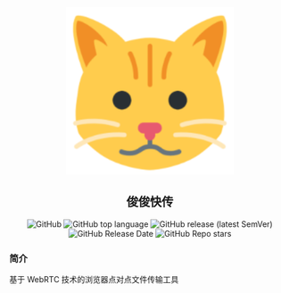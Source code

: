 <p align="center">
  <img width="300" src="https://github.com/darkyzhou/junjun-transfer/raw/master/logo.png" alt="junjun-transfer logo">
</p>
<h2 align="center">俊俊快传</h2>
<p align="center">
  <img alt="GitHub" src="https://img.shields.io/github/license/darkyzhou/junjun-transfer">
  <img alt="GitHub top language" src="https://img.shields.io/github/languages/top/darkyzhou/junjun-transfer">
  <img alt="GitHub release (latest SemVer)" src="https://img.shields.io/github/v/release/darkyzhou/junjun-transfer">
  <img alt="GitHub Release Date" src="https://img.shields.io/github/release-date/darkyzhou/junjun-transfer">
  <img alt="GitHub Repo stars" src="https://img.shields.io/github/stars/darkyzhou/junjun-transfer?style=social">
</p>

### 简介

基于 WebRTC 技术的浏览器点对点文件传输工具
